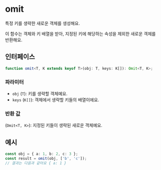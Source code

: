 # omit

특정 키를 생략한 새로운 객체를 생성해요.

이 함수는 객체와 키 배열을 받아, 지정된 키에 해당하는 속성을 제외한 새로운 객체를 반환해요.

## 인터페이스

```typescript
function omit<T, K extends keyof T>(obj: T, keys: K[]): Omit<T, K>;
```

### 파라미터 

- `obj` (`T`): 키를 생략할 객체예요.
- `keys` (`K[]`): 객체에서 생략할 키들의 배열이에요.

### 반환 값

(`Omit<T, K>`): 지정된 키들이 생략된 새로운 객체예요.

## 예시

```typescript
const obj = { a: 1, b: 2, c: 3 };
const result = omit(obj, ['b', 'c']);
// 결과는 다음과 같아요 { a: 1 }
```
